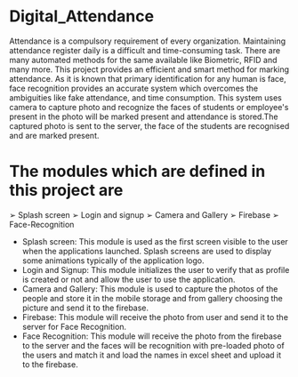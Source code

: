 # Digital_Attendance
Attendance is a compulsory requirement of every organization. Maintaining
attendance register daily is a difficult and time-consuming task. There are many
automated methods for the same available like Biometric, RFID and many more.
This project provides an efficient and smart method for marking attendance. As it is
known that primary identification for any human is face, face recognition provides
an accurate system which overcomes the ambiguities like fake attendance, and time
consumption. This system uses camera to capture photo and recognize the faces of
students or employee's present in the photo will be marked present and attendance is
stored.The captured photo is sent to the server, the face of the students are recognised
and are marked present.

# The modules which are defined in this project are
➢ Splash screen
➢ Login and signup
➢ Camera and Gallery
➢ Firebase
➢ Face-Recognition
* Splash screen:
This module is used as the first screen visible to the user when the
applications launched. Splash screens are used to display some
animations typically of the application logo.
* Login and Signup:
This module initializes the user to verify that as profile is created or not and
allow the user to use the application.
* Camera and Gallery:
This module is used to capture the photos of the people and store it in the
mobile storage and from gallery choosing the picture and send it to the
firebase.
* Firebase:
This module will receive the photo from user and send it to the server for
Face Recognition.
* Face Recognition:
This module will receive the photo from the firebase to the server and the
faces will be recognition with pre-loaded photo of the users and match it and
load the names in excel sheet and upload it to the firebase.
